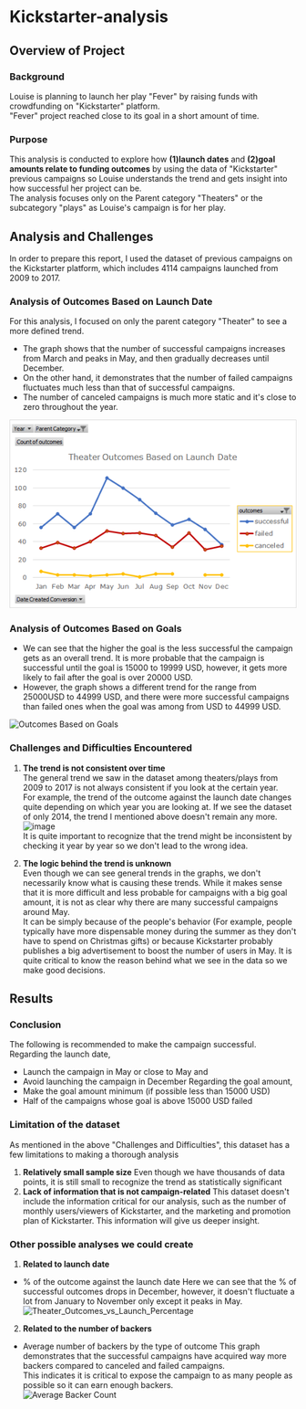 # Kickstarter-analysis
## Overview of Project
### Background
Louise is planning to launch her play "Fever" by raising funds with crowdfunding on "Kickstarter" platform.  
"Fever" project reached close to its goal in a short amount of time.
### Purpose
This analysis is conducted to explore how **(1)launch dates** and **(2)goal amounts relate to funding outcomes** by using the data of "Kickstarter" previous campaigns so Louise understands the trend and gets insight into how successful her project can be.  
The analysis focuses only on the Parent category "Theaters" or the subcategory "plays" as Louise's campaign is for her play.

## Analysis and Challenges
In order to prepare this report, I used the dataset of previous campaigns on the Kickstarter platform, which includes 4114 campaigns launched from 2009 to 2017.

### Analysis of Outcomes Based on Launch Date
For this analysis, I focused on only the parent category "Theater" to see a more defined trend.

* The graph shows that the number of successful campaigns increases from March and peaks in May, and then gradually decreases until December.
* On the other hand, it demonstrates that the number of failed campaigns fluctuates much less than that of successful campaigns.
* The number of canceled campaigns is much more static and it's close to zero throughout the year.

![Theater_Outcomes_vs_Launch](https://github.com/Enagai-nagai/kickstarter-analysis/blob/main/Images/Theater_Outcomes_vs_Launch.png)

### Analysis of Outcomes Based on Goals
* We can see that the higher the goal is the less successful the campaign gets as an overall trend. It is more probable that the campaign is successful until the goal is 15000 to 19999 USD, however, it gets more likely to fail after the goal is over 20000 USD. 
* However, the graph shows a different trend for the range from 25000USD to 44999 USD, and there were more successful campaigns than failed ones when the goal was among from USD to 44999 USD.

![Outcomes Based on Goals](https://user-images.githubusercontent.com/99149443/160183310-5a650c94-6072-452f-8e66-4528f37860c4.png)

### Challenges and Difficulties Encountered
1. **The trend is not consistent over time**  
The general trend we saw in the dataset among theaters/plays from 2009 to 2017 is not always consistent if you look at the certain year.  
For example, the trend of the outcome against the launch date changes quite depending on which year you are looking at. If we see the dataset of only 2014, the trend I mentioned above doesn't remain any more.  
![image](https://user-images.githubusercontent.com/99149443/160216391-ea13a0d8-b7b6-487f-9f60-93a658238f47.png)  
It is quite important to recognize that the trend might be inconsistent by checking it year by year so we don't lead to the wrong idea.

2. **The logic behind the trend is unknown**   
Even though we can see general trends in the graphs, we don't necessarily know what is causing these trends. 
While it makes sense that it is more difficult and less probable for campaigns with a big goal amount, it is not as clear why there are many successful campaigns around May.  
It can be simply because of the people's behavior (For example, people typically have more dispensable money during the summer as they don't have to spend on Christmas gifts) or because Kickstarter probably publishes a big advertisement to boost the number of users in May.
It is quite critical to know the reason behind what we see in the data so we make good decisions.


## Results
### Conclusion
The following is recommended to make the campaign successful.
Regarding the launch date, 
* Launch the campaign in May or close to May and 
* Avoid launching the campaign in December
Regarding the goal amount,
* Make the goal amount minimum (if possible less than 15000 USD)
* Half of the campaigns whose goal is above 15000 USD failed
### Limitation of the dataset
As mentioned in the above "Challenges and Difficulties", this dataset has a few limitations to making a thorough analysis
1. **Relatively small sample size**
Even though we have thousands of data points, it is still small to recognize the trend as statistically significant
2. **Lack of information that is not campaign-related**
This dataset doesn't include the information critical for our analysis, such as the number of monthly users/viewers of Kickstarter, and the marketing and promotion plan of Kickstarter. This information will give us deeper insight.

### Other possible analyses we could create
1. **Related to launch date**
* % of the outcome against the launch date
Here we can see that the % of successful outcomes drops in December, however, it doesn't fluctuate a lot from January to November only except it peaks in May.  
![Theater_Outcomes_vs_Launch_Percentage](https://user-images.githubusercontent.com/99149443/161316173-5322903a-4494-43d4-9abc-c4070ed841a6.png)

2. **Related to the number of backers**
* Average number of backers by the type of outcome
This graph demonstrates that the successful campaigns have acquired way more backers compared to canceled and failed campaigns.  
This indicates it is critical to expose the campaign to as many people as possible so it can earn enough backers.  
![Average Backer Count](https://user-images.githubusercontent.com/99149443/161319091-e2bb397f-e0db-43c9-b1ec-7143f5f7e1c1.png)

